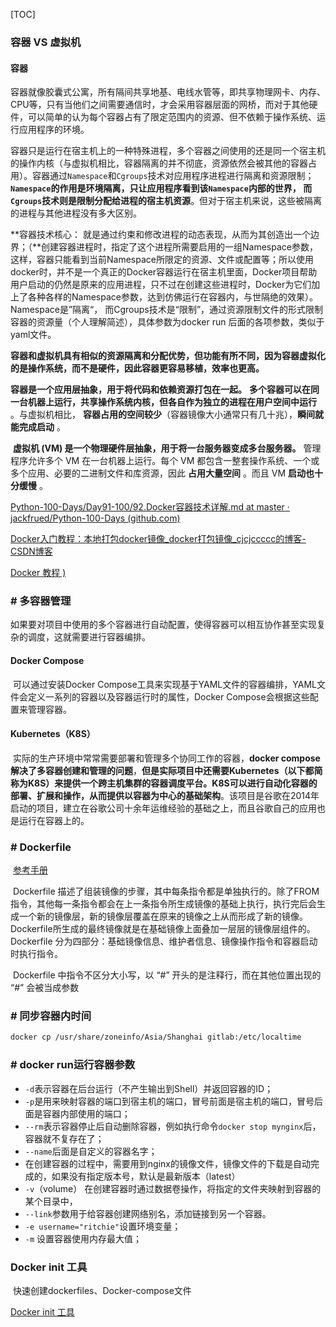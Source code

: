 

[TOC]



### 容器 VS 虚拟机

#### 容器

​		容器就像胶囊式公寓，所有隔间共享地基、电线水管等，即共享物理网卡、内存、CPU等，只有当他们之间需要通信时，才会采用容器层面的网桥，而对于其他硬件，可以简单的认为每个容器占有了限定范围内的资源、但不依赖于操作系统、运行应用程序的环境。

​		容器只是运行在宿主机上的一种特殊进程，多个容器之间使用的还是同一个宿主机的操作内核（与虚拟机相比，容器隔离的并不彻底，资源依然会被其他的容器占用）。容器通过`Namespace`和`Cgroups`技术对应用程序进程进行隔离和资源限制；**`Namespace`的作用是环境隔离，只让应用程序看到该`Namespace`内部的世界， 而`Cgroups`技术则是限制分配给进程的宿主机资源**。但对于宿主机来说，这些被隔离的进程与其他进程没有多大区别。

**容器技术核心： 就是通过约束和修改进程的动态表现，从而为其创造出一个边界；（**创建容器进程时，指定了这个进程所需要启用的一组Namespace参数，这样，容器只能看到当前Namespace所限定的资源、文件或配置等；所以使用docker时，并不是一个真正的Docker容器运行在宿主机里面，Docker项目帮助用户启动的仍然是原来的应用进程，只不过在创建这些进程时，Docker为它们加上了各种各样的Namespace参数，达到仿佛运行在容器内，与世隔绝的效果）。Namespace是”隔离“， 而Cgroups技术是“限制”，通过资源限制文件的形式限制容器的资源量（个人理解简述），具体参数为docker run 后面的各项参数，类似于yaml文件。



​		**容器和虚拟机具有相似的资源隔离和分配优势，但功能有所不同，因为容器虚拟化的是操作系统，而不是硬件，因此容器更容易移植，效率也更高。**

​		**容器是一个应用层抽象，用于将代码和依赖资源打包在一起。** **多个容器可以在同一台机器上运行，共享操作系统内核，但各自作为独立的进程在用户空间中运行** 。与虚拟机相比， **容器占用的空间较少**（容器镜像大小通常只有几十兆），**瞬间就能完成启动** 。

​		**虚拟机 (VM) 是一个物理硬件层抽象，用于将一台服务器变成多台服务器。** 管理程序允许多个 VM 在一台机器上运行。每个 VM 都包含一整套操作系统、一个或多个应用、必要的二进制文件和库资源，因此 **占用大量空间** 。而且 VM **启动也十分缓慢** 。

[Python-100-Days/Day91-100/92.Docker容器技术详解.md at master · jackfrued/Python-100-Days (github.com)](https://github.com/jackfrued/Python-100-Days/blob/master/Day91-100/92.Docker容器技术详解.md)

[Docker入门教程：本地打包docker镜像_docker打包镜像_cjcjccccc的博客-CSDN博客](https://blog.csdn.net/feifeiwud/article/details/126636051)

[Docker 教程 )](https://www.runoob.com/docker/docker-tutorial.html)





### #  多容器管理

​		如果要对项目中使用的多个容器进行自动配置，使得容器可以相互协作甚至实现复杂的调度，这就需要进行容器编排。

####      Docker Compose

​		可以通过安装Docker Compose工具来实现基于YAML文件的容器编排，YAML文件会定义一系列的容器以及容器运行时的属性，Docker Compose会根据这些配置来管理容器。

#### Kubernetes（K8S）

​		实际的生产环境中常常需要部署和管理多个协同工作的容器，**docker compose解决了多容器创建和管理的问题**，**但是实际项目中还需要Kubernetes（以下都简称为K8S）来提供一个跨主机集群的容器调度平台。K8S可以进行自动化容器的部署、扩展和操作，从而提供以容器为中心的基础架构**。该项目是谷歌在2014年启动的项目，建立在谷歌公司十余年运维经验的基础之上，而且谷歌自己的应用也是运行在容器上的。



### #	**Dockerfile**

​		[参考手册](https://docs.docker.com/engine/reference/builder/)

​	Dockerfile 描述了组装镜像的步骤，其中每条指令都是单独执行的。除了FROM指令，其他每一条指令都会在上一条指令所生成镜像的基础上执行，执行完后会生成一个新的镜像层，新的镜像层覆盖在原来的镜像之上从而形成了新的镜像。Dockerfile所生成的最终镜像就是在基础镜像上面叠加一层层的镜像层组件的。Dockerfile 分为四部分：基础镜像信息、维护者信息、镜像操作指令和容器启动时执行指令。

​		Dockerfile 中指令不区分大小写，以 “#” 开头的是注释行，而在其他位置出现的 “#” 会被当成参数



### #	同步容器内时间

```bash
docker cp /usr/share/zoneinfo/Asia/Shanghai gitlab:/etc/localtime
```

### #	docker run运行容器参数

- `-d`表示容器在后台运行（不产生输出到Shell）并返回容器的ID；
- `-p`是用来映射容器的端口到宿主机的端口，冒号前面是宿主机的端口，冒号后面是容器内部使用的端口；
- `--rm`表示容器停止后自动删除容器，例如执行命令`docker stop mynginx`后，容器就不复存在了；
- `--name`后面是自定义的容器名字；
- 在创建容器的过程中，需要用到nginx的镜像文件，镜像文件的下载是自动完成的，如果没有指定版本号，默认是最新版本（latest）
- `-v`（volume） 在创建容器时通过数据卷操作，将指定的文件夹映射到容器的某个目录中，
- `--link`参数用于给容器创建网络别名，添加链接到另一个容器。
- `-e username="ritchie"`设置环境变量；
- `-m` 设置容器使用内存最大值；

### Docker init 工具

​	快速创建dockerfiles、Docker-compose文件

[Docker init 工具](https://mp.weixin.qq.com/s/NQos_PaHdWPISh22WubXlQ)
